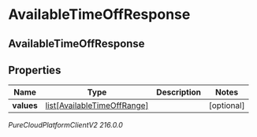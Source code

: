# AvailableTimeOffResponse

## AvailableTimeOffResponse

## Properties

|Name | Type | Description | Notes|
|------------ | ------------- | ------------- | -------------|
| **values** | [list[AvailableTimeOffRange]](AvailableTimeOffRange) |  | [optional] |



_PureCloudPlatformClientV2 216.0.0_
